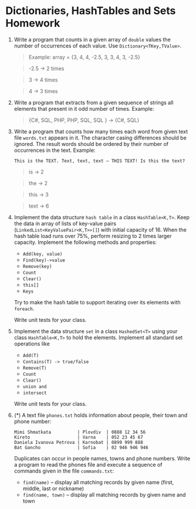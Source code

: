 
# Dictionaries, HashTables and Sets Homework

1. Write a program that counts in a given array of `double` values the number of occurrences of each value. Use `Dictionary<TKey,TValue>`.
    
    >Example: array = {3, 4, 4, -2.5, 3, 3, 4, 3, -2.5}
    
    >-2.5 -> 2 times
    
    >3 -> 4 times
    
    >4 -> 3 times

2. Write a program that extracts from a given sequence of strings all elements that present in it odd number of times. Example:

    > {C#, SQL, PHP, PHP, SQL, SQL } -> {C#, SQL}

3. Write a program that counts how many times each word from given text file `words.txt` appears in it. The character casing differences should be ignored. The result words should be ordered by their number of occurrences in the text. Example:

    `This is the TEXT. Text, text, text – THIS TEXT! Is this the text?`

	>is -> 2
    
	>the -> 2
    
	>this -> 3
    
	>text -> 6

4. Implement the data structure `hash table` in a class `HashTable<K,T>`. Keep the data in array of lists of key-value pairs (`LinkedList<KeyValuePair<K,T>>[]`) with initial capacity of 16. When the hash table load runs over 75%, perform resizing to 2 times larger capacity. Implement the following methods and properties:

    * `Add(key, value)`
    * `Find(key)->value`
    * `Remove(key)`
    * `Count`
    * `Clear()`
    * `this[]`
    * `Keys`
    
    Try to make the hash table to support iterating over its elements with `foreach`.
    
    Write unit tests for your class.
    
5. Implement the data structure `set` in a class `HashedSet<T>` using your class `HashTable<K,T>` to hold the elements. Implement all standard set operations like 
    
    * `Add(T)`
    * `Contains(T) -> true/false`
    * `Remove(T)`
    * `Count`
    * `Clear()`
    * `union and`
    * `intersect`
    
    Write unit tests for your class.
    
6. (*) A text file `phones.txt` holds information about people, their town and phone number:

    ```
    Mimi Shmatkata          | Plovdiv  | 0888 12 34 56
    Kireto                  | Varna    | 052 23 45 67
    Daniela Ivanova Petrova | Karnobat | 0899 999 888
    Bat Gancho              | Sofia    | 02 946 946 946
    ```

	Duplicates can occur in people names, towns and phone numbers. Write a program to read the phones file and execute a sequence of commands given in the file `commands.txt`:

    * `find(name)` – display all matching records by given name (first, middle, last or nickname)
    * `find(name, town)` – display all matching records by given name and town
